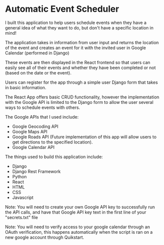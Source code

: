 <h1>Automatic Event Scheduler</h1>

<p>I built this application to help users schedule events when they have a general idea of what they want to do, but don't have a specific location in mind!  </p>

<p>The application takes in information from user input and returns the location of the event and creates an event for it with the invited user in Google Calendar (performed in Django)</p>

<p>These events are then displayed in the React frontend so that users can easily see all of their events and whether they have been completed or not (based on the date or the event). </p>


<p> Users can register for the app through a simple user Django form that takes in basic information.</p>

<p> The React App offers basic CRUD functionality, however the implementation with the Google API is limited to the Django form to allow the user several ways to schedule events with others. </p>

<p>The Google APIs that I used include:</p>
<ul>
    <li>Google Geocoding API</li>
    <li>Google Maps API</li>
    <li>Google Roads API (Future implementation of this app will allow users to get directions to the specified location). </li>
    <li>Google Calendar API</li>
</ul>

<p>
    The things used to build this application include:
    <ul>
        <li>Django</li>
        <li>Django Rest Framework</li>
        <li>Python</li>
        <li>React</li>
        <li>HTML</li>
        <li>CSS</li>
        <li>Javascript</li>
    </ul>
<p>
<p>
Note: You will need to create your own Google API key to successfully run the API calls, and have that Google API key text in the first line of your 
"secrets.txt" file
 </p>

 <p>
 Note: You will need to verify access to your google calendar through an OAuth verification, this happens automatically when the script is ran on a new google account through Quikstart.
 </p>
